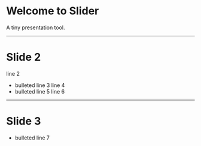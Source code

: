 # Welcome to Slider
A tiny presentation tool.

---

# Slide 2
line 2
- bulleted line 3
line 4
- bulleted line 5
line 6
---
# Slide 3
- bulleted line 7

